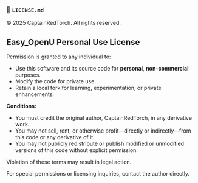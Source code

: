 ### 🔐 `LICENSE.md`

© 2025 CaptainRedTorch. All rights reserved.

## Easy_OpenU Personal Use License

Permission is granted to any individual to:

- Use this software and its source code for **personal**, **non-commercial** purposes.
- Modify the code for private use.
- Retain a local fork for learning, experimentation, or private enhancements.

**Conditions:**

- You must credit the original author, CaptainRedTorch, in any derivative work.
- You may not sell, rent, or otherwise profit—directly or indirectly—from this code or any derivative of it.
- You may not publicly redistribute or publish modified or unmodified versions of this code without explicit permission.

Violation of these terms may result in legal action.

For special permissions or licensing inquiries, contact the author directly.
